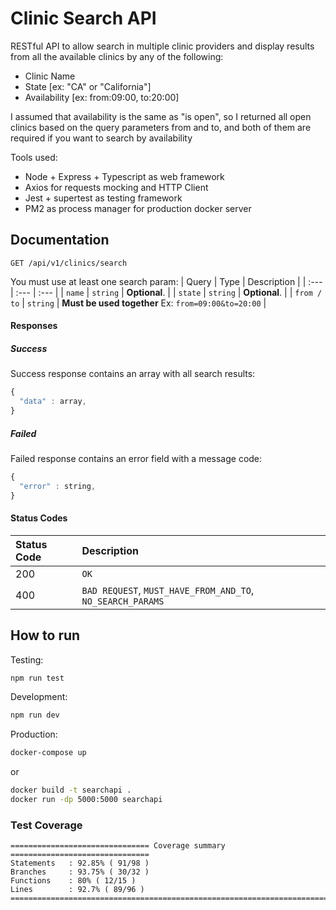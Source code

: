 # Clinic Search API 

RESTful API to allow search in multiple clinic providers and display results from all the available clinics by any of the following:

- Clinic Name
- State [ex: "CA" or "California"]
- Availability [ex: from:09:00, to:20:00]

I assumed that availability is the same as "is open", so I returned all open clinics based on the query parameters from and to, and both of them are required if you want to search by availability

Tools used: 
- Node + Express + Typescript as web framework
- Axios for requests mocking and HTTP Client
- Jest + supertest as testing framework
- PM2 as process manager for production docker server

## Documentation
```http
GET /api/v1/clinics/search
```
You must use at least one search param:
| Query | Type | Description |
| :--- | :--- | :--- |
| `name` | `string` | **Optional**. |
| `state` | `string` | **Optional**. |
| `from / to` | `string` | **Must be used together** Ex: `from=09:00&to=20:00` |

#### Responses
##### Success
Success response contains an array with all search results:

```javascript
{
  "data" : array,
}
```
##### Failed
Failed response contains an error field with a message code:

```javascript
{
  "error" : string,
}
```

#### Status Codes


| Status Code | Description |
| :--- | :--- |
| 200 | `OK` |
| 400 | `BAD REQUEST`, `MUST_HAVE_FROM_AND_TO`, `NO_SEARCH_PARAMS` |

## How to run

Testing:

```sh
npm run test
``` 
Development:

```sh
npm run dev
``` 

Production:
```sh
docker-compose up
``` 
or
```sh
docker build -t searchapi .
docker run -dp 5000:5000 searchapi
``` 
### Test Coverage
```
=============================== Coverage summary ===============================
Statements   : 92.85% ( 91/98 )
Branches     : 93.75% ( 30/32 )
Functions    : 80% ( 12/15 )
Lines        : 92.7% ( 89/96 )
================================================================================
```